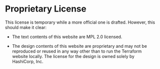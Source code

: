 # Proprietary License

This license is temporary while a more official one is drafted. However,
this should make it clear:

* The text contents of this website are MPL 2.0 licensed.

* The design contents of this website are proprietary and may not be reproduced
  or reused in any way other than to run the Terraform website locally. The license
  for the design is owned solely by HashiCorp, Inc.
